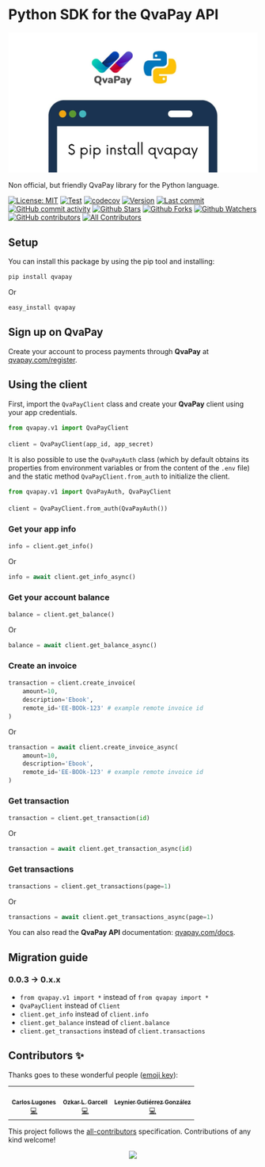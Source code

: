 # Python SDK for the QvaPay API

![Banner](banner.jpg)

Non official, but friendly QvaPay library for the Python language.

[![License: MIT](https://img.shields.io/badge/License-MIT-green.svg)](https://opensource.org/licenses/MIT)
[![Test](https://github.com/lugodev/qvapay-python/workflows/CI/badge.svg)](https://github.com/lugodev/qvapay-python/actions?query=workflow%3ACI)
[![codecov](https://codecov.io/gh/lugodev/qvapay-python/branch/main/graph/badge.svg)](https://codecov.io/gh/lugodev/qvapay-python)
[![Version](https://img.shields.io/pypi/v/qvapay?color=%2334D058&label=Version)](https://pypi.org/project/qvapay)
[![Last commit](https://img.shields.io/github/last-commit/lugodev/qvapay-python.svg?style=flat)](https://github.com/lugodev/qvapay-python/commits)
[![GitHub commit activity](https://img.shields.io/github/commit-activity/m/lugodev/qvapay-python)](https://github.com/lugodev/qvapay-python/commits)
[![Github Stars](https://img.shields.io/github/stars/lugodev/qvapay-python?style=flat&logo=github)](https://github.com/lugodev/qvapay-python/stargazers)
[![Github Forks](https://img.shields.io/github/forks/lugodev/qvapay-python?style=flat&logo=github)](https://github.com/lugodev/qvapay-python/network/members)
[![Github Watchers](https://img.shields.io/github/watchers/lugodev/qvapay-python?style=flat&logo=github)](https://github.com/lugodev/qvapay-python)
[![GitHub contributors](https://img.shields.io/github/contributors/lugodev/qvapay-python?label=code%20contributors)](https://github.com/lugodev/qvapay-python/graphs/contributors)<!-- ALL-CONTRIBUTORS-BADGE:START - Do not remove or modify this section -->
[![All Contributors](https://img.shields.io/badge/all_contributors-3-orange.svg?style=flat-square)](#contributors-)
<!-- ALL-CONTRIBUTORS-BADGE:END -->

## Setup

You can install this package by using the pip tool and installing:

```bash
pip install qvapay
```

Or

```bash
easy_install qvapay
```

## Sign up on **QvaPay**

Create your account to process payments through **QvaPay** at [qvapay.com/register](https://qvapay.com/register).

## Using the client

First, import the `QvaPayClient` class and create your **QvaPay** client using your app credentials.

```python
from qvapay.v1 import QvaPayClient

client = QvaPayClient(app_id, app_secret)
```

It is also possible to use the `QvaPayAuth` class (which by default obtains its properties from environment variables or from the content of the `.env` file) and the static method `QvaPayClient.from_auth` to initialize the client.

```python
from qvapay.v1 import QvaPayAuth, QvaPayClient

client = QvaPayClient.from_auth(QvaPayAuth())
```

### Get your app info

```python
info = client.get_info()
```

Or

```python
info = await client.get_info_async()
```

### Get your account balance

```python
balance = client.get_balance()
```

Or

```python
balance = await client.get_balance_async()
```

### Create an invoice

```python
transaction = client.create_invoice(
    amount=10,
    description='Ebook',
    remote_id='EE-BOOk-123' # example remote invoice id
)
```

Or

```python
transaction = await client.create_invoice_async(
    amount=10,
    description='Ebook',
    remote_id='EE-BOOk-123' # example remote invoice id
)
```

### Get transaction

```python
transaction = client.get_transaction(id)
```

Or

```python
transaction = await client.get_transaction_async(id)
```

### Get transactions

```python
transactions = client.get_transactions(page=1)
```

Or

```python
transactions = await client.get_transactions_async(page=1)
```

You can also read the **QvaPay API** documentation: [qvapay.com/docs](https://qvapay.com/docs).

## Migration guide

### 0.0.3 -> 0.x.x

- `from qvapay.v1 import *` instead of `from qvapay import *`
- `QvaPayClient` instead of `Client`
- `client.get_info` instead of `client.info`
- `client.get_balance` instead of `client.balance`
- `client.get_transactions` instead of `client.transactions`

## Contributors ✨

Thanks goes to these wonderful people ([emoji key](https://allcontributors.org/docs/en/emoji-key)):

<!-- ALL-CONTRIBUTORS-LIST:START - Do not remove or modify this section -->
<!-- prettier-ignore-start -->
<!-- markdownlint-disable -->
<table>
  <tr>
    <td align="center"><a href="https://bio.link/lugodev"><img src="https://avatars.githubusercontent.com/u/18733370?v=4?s=100" width="100px;" alt=""/><br /><sub><b>Carlos Lugones</b></sub></a><br /><a href="https://github.com/lugodev/Qvapay Python/commits?author=lugodev" title="Code">💻</a></td>
    <td align="center"><a href="http://codeshard.github.io/"><img src="https://avatars.githubusercontent.com/u/5880754?v=4?s=100" width="100px;" alt=""/><br /><sub><b>Ozkar L. Garcell</b></sub></a><br /><a href="https://github.com/lugodev/Qvapay Python/commits?author=codeshard" title="Code">💻</a></td>
    <td align="center"><a href="https://github.com/leynier"><img src="https://avatars.githubusercontent.com/u/36774373?v=4?s=100" width="100px;" alt=""/><br /><sub><b>Leynier Gutiérrez González</b></sub></a><br /><a href="https://github.com/lugodev/Qvapay Python/commits?author=leynier" title="Code">💻</a></td>
  </tr>
</table>

<!-- markdownlint-restore -->
<!-- prettier-ignore-end -->

<!-- ALL-CONTRIBUTORS-LIST:END -->

This project follows the [all-contributors](https://github.com/all-contributors/all-contributors) specification. Contributions of any kind welcome!

<p align="center">
    <img src="http://ForTheBadge.com/images/badges/made-with-python.svg">
</p>
